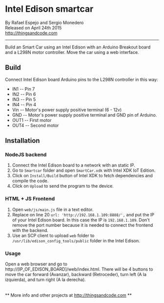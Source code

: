 # Intel Edison smartcar
By Rafael Espejo and Sergio Monedero<br />
Released on April 24th 2015<br />
http://thingsandcode.com
***

Build an Smart Car using an Intel Edison with an Arduino Breakout board and a L298N motor controller. Move the car using a web interface.

## Build
Connect Intel Edison board Arduino pins to the L298N controller in this way:
* IN1 -- Pin 7
* IN2 -- Pin 6
* IN3 -- Pin 5
* IN4 -- Pin 4
* Vin -- Motor's power supply positive terminal (6 - 12v)
* GND -- Motor's power supply positive terminal and GND pin of Arduino. 
* OUT1 -- First motor
* OUT4 -- Second motor


## Installation
### NodeJS backend
1. Connect the Intel Edison board to a network with an static IP.
2. Go to `Smartcar` folder and open `SmartCar.xdk` with Intel XDK IoT Edition.
3. Click on `Install/Build` button of Intel XDK to fetch dependencies and compile the code.
3. Click on `Upload` to send the program to the device.

### HTML + JS Frontend
1. Open `web/js/main.js` file in a text editor.
2. Replace on line 20 `url: 'http://192.168.1.109:8888/',` and put the IP of your Intel Edison board. In this case the IP is `192.168.1.109`. Don't remove the port number because it is needed to connect the frontend with the backend.
3. Use an SCP client to upload `web` folder to `/usr/lib/edison_config_tools/public` folder in the Intel Edison.

### Usage
Open a web browser and go to http://[IP_OF_EDISON_BOARD]/web/index.html. There will be 4 buttons to move the car forward (Avanzar), backward (Retroceder), turn left (A la izquierda), and turn right (A la derecha).
<br />
<br />
<br />
** More info and other projects at http://thingsandcode.com **
